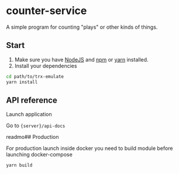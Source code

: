 # counter-service

A simple program for counting "plays" or other kinds of things.

## Start

1. Make sure you have [NodeJS](https://nodejs.org/) and [npm](https://www.npmjs.com/) or [yarn](https://yarnpkg.com/) installed.
1. Install your dependencies

```bash
cd path/to/trx-emulate
yarn install
```

## API reference

Launch application

Go to `{server}/api-docs`

readmo## Production

For production launch inside docker you need to build module before launching docker-compose

```bash
yarn build
```
